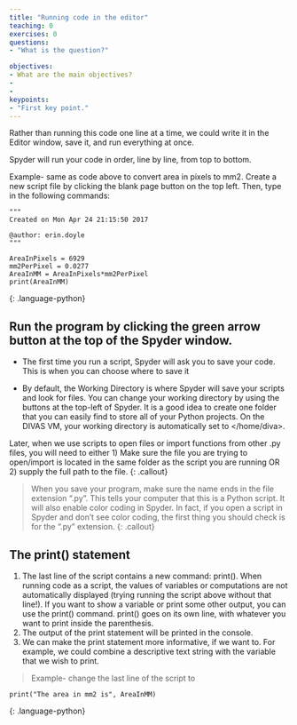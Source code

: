```yaml
---
title: "Running code in the editor"
teaching: 0
exercises: 0
questions:
- "What is the question?"

objectives:
- What are the main objectives?
- 
- 
keypoints:
- "First key point."
---
```


Rather than running this code one line at a time, we could write it in the Editor window, save it, and run everything at once.

Spyder will run your code in order, line by line, from top to bottom.

Example- same as code above to convert area in pixels to mm2.  Create a new script file by clicking the blank page button on the top left.  Then, type in the following commands:
~~~
"""
Created on Mon Apr 24 21:15:50 2017

@author: erin.doyle
"""

AreaInPixels = 6929
mm2PerPixel = 0.0277
AreaInMM = AreaInPixels*mm2PerPixel
print(AreaInMM)
~~~ 
{: .language-python}

## Run the program by clicking the green arrow button at the top of the Spyder window.

* The first time you run a script, Spyder will ask you to save your code.  This is when you can choose where to save it

* By default, the Working Directory is where Spyder will save your scripts and look for files.  You can change your working directory by using the buttons at the top-left of Spyder.  It is a good idea to create one folder that you can easily find to store all of your Python projects.   On the DIVAS VM, your working directory is automatically set to </home/diva>.

Later, when we use scripts to open files or import functions from other .py files, you will need to either 1) Make sure the file you are trying to open/import is located in the same folder as the script you are running OR 2) supply the full path to the file.
{: .callout}


> When you save your program, make sure the name ends in the file extension “.py”.  This tells  your computer that this is a Python script.  It will also enable color coding in Spyder.  In fact, if you open a script in Spyder and don’t see color coding, the first thing you should check is for the “.py” extension.
{: .callout}

## The print() statement
1. The last line of the script contains a new command: print().  When running code as a script, the values of variables or computations are not automatically displayed (trying running the script above without that line!).  If you want to show a variable or print some other output, you can use the print() command.  print() goes on its own line, with whatever you want to print inside the parenthesis.
2. The output of the print statement will be printed in the console.
3. We can make the print statement more informative, if we want to.  For example, we could combine a descriptive text string with the variable that we wish to print.
> Example- change the last line of the script to
~~~
print("The area in mm2 is", AreaInMM)
~~~
{: .language-python}
